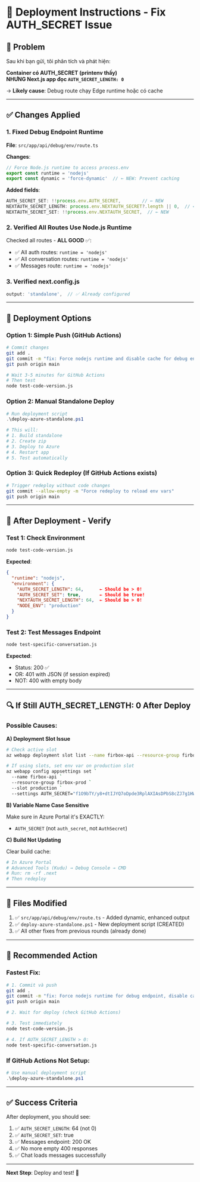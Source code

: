 # 🚀 Deployment Instructions - Fix AUTH_SECRET Issue

## 🎯 Problem

Sau khi bạn gửi, tôi phân tích và phát hiện:

**Container có AUTH_SECRET (printenv thấy)**  
**NHƯNG Next.js app đọc `AUTH_SECRET_LENGTH: 0`**

→ **Likely cause**: Debug route chạy Edge runtime hoặc có cache

---

## ✅ Changes Applied

### 1. Fixed Debug Endpoint Runtime

**File**: `src/app/api/debug/env/route.ts`

**Changes**:
```typescript
// Force Node.js runtime to access process.env
export const runtime = 'nodejs'
export const dynamic = 'force-dynamic'  // ← NEW: Prevent caching
```

**Added fields**:
```typescript
AUTH_SECRET_SET: !!process.env.AUTH_SECRET,        // ← NEW
NEXTAUTH_SECRET_LENGTH: process.env.NEXTAUTH_SECRET?.length || 0,  // ← NEW
NEXTAUTH_SECRET_SET: !!process.env.NEXTAUTH_SECRET,  // ← NEW
```

### 2. Verified All Routes Use Node.js Runtime

Checked all routes - **ALL GOOD** ✅:
- ✅ All auth routes: `runtime = 'nodejs'`
- ✅ All conversation routes: `runtime = 'nodejs'`
- ✅ Messages route: `runtime = 'nodejs'`

### 3. Verified next.config.js

```javascript
output: 'standalone',  // ✅ Already configured
```

---

## 🚀 Deployment Options

### Option 1: Simple Push (GitHub Actions)

```bash
# Commit changes
git add .
git commit -m "fix: Force nodejs runtime and disable cache for debug endpoint"
git push origin main

# Wait 3-5 minutes for GitHub Actions
# Then test
node test-code-version.js
```

### Option 2: Manual Standalone Deploy

```powershell
# Run deployment script
.\deploy-azure-standalone.ps1

# This will:
# 1. Build standalone
# 2. Create zip
# 3. Deploy to Azure
# 4. Restart app
# 5. Test automatically
```

### Option 3: Quick Redeploy (If GitHub Actions exists)

```bash
# Trigger redeploy without code changes
git commit --allow-empty -m "Force redeploy to reload env vars"
git push origin main
```

---

## 🧪 After Deployment - Verify

### Test 1: Check Environment

```bash
node test-code-version.js
```

**Expected**:
```json
{
  "runtime": "nodejs",
  "environment": {
    "AUTH_SECRET_LENGTH": 64,      ← Should be > 0!
    "AUTH_SECRET_SET": true,       ← Should be true!
    "NEXTAUTH_SECRET_LENGTH": 64,  ← Should be > 0!
    "NODE_ENV": "production"
  }
}
```

### Test 2: Test Messages Endpoint

```bash
node test-specific-conversation.js
```

**Expected**:
- Status: 200 ✅
- OR: 401 with JSON (if session expired)
- NOT: 400 with empty body

---

## 🔍 If Still AUTH_SECRET_LENGTH: 0 After Deploy

### Possible Causes:

**A) Deployment Slot Issue**
```bash
# Check active slot
az webapp deployment slot list --name firbox-api --resource-group firbox-prod

# If using slots, set env var on production slot
az webapp config appsettings set `
  --name firbox-api `
  --resource-group firbox-prod `
  --slot production `
  --settings AUTH_SECRET="f1O9bTY/y8+dtIJYQ7oDpde3RplAXIAsDPbS8cZJ7g1HWdNGz7+46Vkl4m14Gnvz"
```

**B) Variable Name Case Sensitive**

Make sure in Azure Portal it's EXACTLY:
- `AUTH_SECRET` (not `auth_secret`, not `AuthSecret`)

**C) Build Not Updating**

Clear build cache:
```bash
# In Azure Portal
# Advanced Tools (Kudu) → Debug Console → CMD
# Run: rm -rf .next
# Then redeploy
```

---

## 📝 Files Modified

1. ✅ `src/app/api/debug/env/route.ts` - Added dynamic, enhanced output
2. ✅ `deploy-azure-standalone.ps1` - New deployment script (CREATED)
3. ✅ All other fixes from previous rounds (already done)

---

## 🎯 Recommended Action

### Fastest Fix:

```bash
# 1. Commit và push
git add .
git commit -m "fix: Force nodejs runtime for debug endpoint, disable cache"
git push origin main

# 2. Wait for deploy (check GitHub Actions)

# 3. Test immediately
node test-code-version.js

# 4. If AUTH_SECRET_LENGTH > 0:
node test-specific-conversation.js
```

### If GitHub Actions Not Setup:

```powershell
# Use manual deployment script
.\deploy-azure-standalone.ps1
```

---

## ✅ Success Criteria

After deployment, you should see:

1. ✅ `AUTH_SECRET_LENGTH`: 64 (not 0)
2. ✅ `AUTH_SECRET_SET`: true
3. ✅ Messages endpoint: 200 OK
4. ✅ No more empty 400 responses
5. ✅ Chat loads messages successfully

---

**Next Step**: Deploy and test! 🚀

